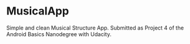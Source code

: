 # MusicalApp
Simple and clean Musical Structure App. Submitted as Project 4 of the Android Basics Nanodegree with Udacity.
